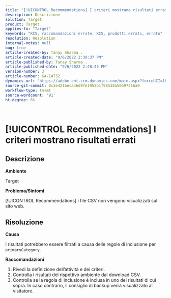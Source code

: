 ```yaml
---
title: "[!UICONTROL Recommendations] I criteri mostrano risultati errati"
description: Descrizione
solution: Target
product: Target
applies-to: "Target"
keywords: "KCS, raccomandazioni errate, KCS, prodotti errati, errato"
resolution: Resolution
internal-notes: null
bug: true
article-created-by: Tanay Sharma .
article-created-date: "9/6/2022 2:39:37 PM"
article-published-by: Tanay Sharma .
article-published-date: "9/6/2022 2:48:45 PM"
version-number: 3
article-number: KA-14732
dynamics-url: "https://adobe-ent.crm.dynamics.com/main.aspx?forceUCI=1&pagetype=entityrecord&etn=knowledgearticle&id=43ddcfba-f12d-ed11-9db1-002248086735"
source-git-commit: 0c3e421beca46d9fe1952b1f98538a50697216a0
workflow-type: tm+mt
source-wordcount: '91'
ht-degree: 6%

---
```


# [!UICONTROL Recommendations] I criteri mostrano risultati errati

## Descrizione


<b>Ambiente</b>

Target



<b>Problema/Sintomi</b>

[!UICONTROL Recommendations] i file CSV non vengono visualizzati sul sito web.


## Risoluzione


<b>Causa</b>

I risultati potrebbero essere filtrati a causa delle regole di inclusione per `primaryCategory`.



<b>Raccomandazioni</b>

1. Rivedi la definizione dell’attività e dei criteri.
2. Controlla i risultati del rispettivo ambiente dal download CSV.
3. Controlla se la regola di inclusione è inclusa in uno dei risultati di cui sopra. In caso contrario, il consiglio di backup verrà visualizzato al visitatore.

